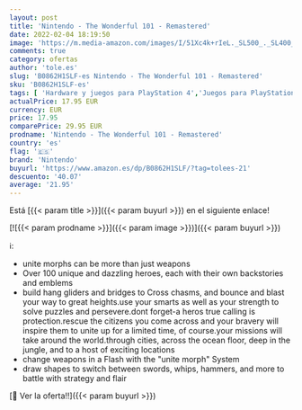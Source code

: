 ```yaml
---
layout: post
title: 'Nintendo - The Wonderful 101 - Remastered'
date: 2022-02-04 18:19:50
image: 'https://m.media-amazon.com/images/I/51Xc4k+rIeL._SL500_._SL400_.jpg'
comments: true
category: ofertas
author: 'tole.es'
slug: 'B0862H1SLF-es Nintendo - The Wonderful 101 - Remastered'
sku: 'B0862H1SLF-es'
tags: [ 'Hardware y juegos para PlayStation 4','Juegos para PlayStation 4','Videojuegos','nintendo', ]
actualPrice: 17.95 EUR
currency: EUR
price: 17.95
comparePrice: 29.95 EUR
prodname: 'Nintendo - The Wonderful 101 - Remastered'
country: 'es'
flag: '🇪🇸'
brand: 'Nintendo'
buyurl: 'https://www.amazon.es/dp/B0862H1SLF/?tag=tolees-21'
descuento: '40.07'
average: '21.95'
---
```


Está [{{< param title >}}]({{< param buyurl >}}) en el siguiente enlace!

[![{{< param prodname >}}]({{< param image >}})]({{< param buyurl >}})

ℹ️:

- unite morphs can be more than just weapons
- Over 100 unique and dazzling heroes, each with their own backstories and emblems
- build hang gliders and bridges to Cross chasms, and bounce and blast your way to great heights.use your smarts as well as your strength to solve puzzles and persevere.dont forget-a heros true calling is protection.rescue the citizens you come across and your bravery will inspire them to unite up for a limited time, of course.your missions will take around the world.through cities, across the ocean floor, deep in the jungle, and to a host of exciting locations
- change weapons in a Flash with the "unite morph" System
- draw shapes to switch between swords, whips, hammers, and more to battle with strategy and flair

[🛒 Ver la oferta!!]({{< param buyurl >}})
